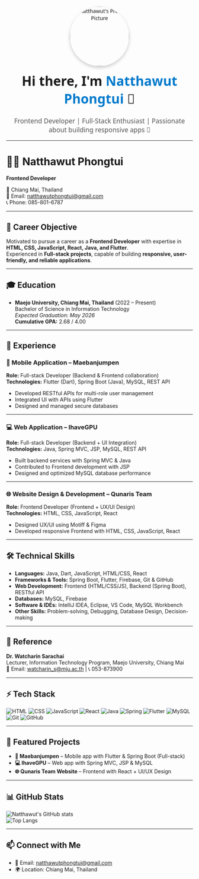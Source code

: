 <div align="center" style="font-family: 'Segoe UI', Tahoma, Geneva, Verdana, sans-serif; max-width: 850px; margin: auto;">
  
  <!-- Profile Image -->
  <img src="https://github.com/natthawutphongtui-dot/natthawutphongtui/blob/main/1dfcd553-0a58-4539-a49d-44824a7e211c.jpg" width="160px" style="border-radius: 50%; box-shadow: 0px 4px 10px rgba(0,0,0,0.2);" alt="Natthawut's Profile Picture" />

  <!-- Heading -->
  <h1 style="margin-top: 15px; font-size: 2.2rem;">Hi there, I'm <span style="color:#007acc;">Natthawut Phongtui</span> 👋</h1>
  <p style="font-size: 1.1rem; color: #555;">Frontend Developer | Full-Stack Enthusiast | Passionate about building responsive apps 🚀</p>

</div>

---

# 👨‍💻 Natthawut Phongtui

**Frontend Developer**

📍 Chiang Mai, Thailand  
📧 Email: [natthawutphongtui@gmail.com](mailto:natthawutphongtui@gmail.com)  
📞 Phone: 085-801-6787  

---

## 🎯 Career Objective
Motivated to pursue a career as a **Frontend Developer** with expertise in **HTML, CSS, JavaScript, React, Java, and Flutter**.  
Experienced in **Full-stack projects**, capable of building **responsive, user-friendly, and reliable applications**.

---

## 🎓 Education
- **Maejo University, Chiang Mai, Thailand** (2022 – Present)  
  Bachelor of Science in Information Technology  
  _Expected Graduation: May 2026_  
  **Cumulative GPA:** 2.68 / 4.00  

---

## 💼 Experience

### 📱 Mobile Application – Maebanjumpen  
**Role:** Full-stack Developer (Backend & Frontend collaboration)  
**Technologies:** Flutter (Dart), Spring Boot (Java), MySQL, REST API  

- Developed RESTful APIs for multi-role user management  
- Integrated UI with APIs using Flutter  
- Designed and managed secure databases  

---

### 💻 Web Application – IhaveGPU  
**Role:** Full-stack Developer (Backend + UI Integration)  
**Technologies:** Java, Spring MVC, JSP, MySQL, REST API  

- Built backend services with Spring MVC & Java  
- Contributed to Frontend development with JSP  
- Designed and optimized MySQL database performance  

---

### 🌐 Website Design & Development – Qunaris Team  
**Role:** Frontend Developer (Frontend + UX/UI Design)  
**Technologies:** HTML, CSS, JavaScript, React  

- Designed UX/UI using Motiff & Figma  
- Developed responsive Frontend with HTML, CSS, JavaScript, React  

---

## 🛠 Technical Skills
- **Languages:** Java, Dart, JavaScript, HTML/CSS, React  
- **Frameworks & Tools:** Spring Boot, Flutter, Firebase, Git & GitHub  
- **Web Development:** Frontend (HTML/CSS/JS), Backend (Spring Boot), RESTful API  
- **Databases:** MySQL, Firebase  
- **Software & IDEs:** IntelliJ IDEA, Eclipse, VS Code, MySQL Workbench  
- **Other Skills:** Problem-solving, Debugging, Database Design, Decision-making  

---

## 📌 Reference
**Dr. Watcharin Sarachai**  
Lecturer, Information Technology Program, Maejo University, Chiang Mai  
📧 Email: [watcharin_s@mju.ac.th](mailto:watcharin_s@mju.ac.th) | 📞 053-873900  


---

## ⚡ Tech Stack
![HTML](https://skillicons.dev/icons?i=html)
![CSS](https://skillicons.dev/icons?i=css)
![JavaScript](https://skillicons.dev/icons?i=js)
![React](https://skillicons.dev/icons?i=react)
![Java](https://skillicons.dev/icons?i=java)
![Spring](https://skillicons.dev/icons?i=spring)
![Flutter](https://skillicons.dev/icons?i=flutter)
![MySQL](https://skillicons.dev/icons?i=mysql)
![Git](https://skillicons.dev/icons?i=git)
![GitHub](https://skillicons.dev/icons?i=github)

---

## 🚀 Featured Projects
- **📱 Maebanjumpen** – Mobile app with Flutter & Spring Boot (Full-stack)  
- **💻 IhaveGPU** – Web app with Spring MVC, JSP & MySQL  
- **🌐 Qunaris Team Website** – Frontend with React + UI/UX Design  

---

## 📊 GitHub Stats
![Natthawut's GitHub stats](https://github-readme-stats.vercel.app/api?username=natthawutphongtui-dot&show_icons=true&theme=radical)  
![Top Langs](https://github-readme-stats.vercel.app/api/top-langs/?username=natthawutphongtui-dot&layout=compact&theme=radical)

---

## 📫 Connect with Me
- 📧 Email: [natthawutphongtui@gmail.com](mailto:natthawutphongtui@gmail.com)  
- 🌍 Location: Chiang Mai, Thailand  

